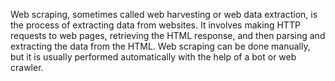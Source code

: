 Web scraping, sometimes called web harvesting or web data extraction, is the process of extracting data from websites. It involves making HTTP requests to web pages, retrieving the HTML response, and then parsing and extracting the data from the HTML. Web scraping can be done manually, but it is usually performed automatically with the help of a bot or web crawler.
